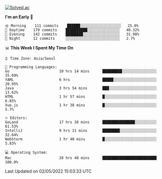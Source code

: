 [![Solved.ac](http://mazassumnida.wtf/api/v2/generate_badge?boj=kuckjwi)](https://solved.ac/kuckjwi)
<!--START_SECTION:waka-->
**I'm an Early 🐤** 

```text
🌞 Morning    111 commits    ██████░░░░░░░░░░░░░░░░░░░   25.0% 
🌆 Daytime    179 commits    ██████████░░░░░░░░░░░░░░░   40.32% 
🌃 Evening    142 commits    ████████░░░░░░░░░░░░░░░░░   31.98% 
🌙 Night      12 commits     ░░░░░░░░░░░░░░░░░░░░░░░░░   2.7%

```


📊 **This Week I Spent My Time On** 

```text
⌚︎ Time Zone: Asia/Seoul

💬 Programming Languages: 
Go                       10 hrs 14 mins      █████████░░░░░░░░░░░░░░░░   35.69% 
YAML                     6 hrs               █████░░░░░░░░░░░░░░░░░░░░   20.95% 
Java                     3 hrs 54 mins       ███░░░░░░░░░░░░░░░░░░░░░░   13.62% 
HTML                     1 hr 57 mins        █░░░░░░░░░░░░░░░░░░░░░░░░   6.85% 
Vue.js                   1 hr 38 mins        █░░░░░░░░░░░░░░░░░░░░░░░░   5.7%

🔥 Editors: 
GoLand                   17 hrs 38 mins      ███████████████░░░░░░░░░░   61.53% 
IntelliJ                 9 hrs 21 mins       ████████░░░░░░░░░░░░░░░░░   32.64% 
WebStorm                 1 hr 40 mins        █░░░░░░░░░░░░░░░░░░░░░░░░   5.83%

💻 Operating System: 
Mac                      28 hrs 40 mins      █████████████████████████   100.0%

```


 Last Updated on 02/05/2022 15:03:33 UTC
<!--END_SECTION:waka-->
